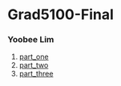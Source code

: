 # Grad5100-Final

### Yoobee Lim

1. [part_one](/part_one)
2. [part_two](/part_two)
3. [part_three](/part_three)

